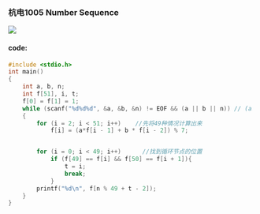 ### 杭电1005 Number Sequence

![](https://wcowboy-1258563652.cos.ap-chengdu.myqcloud.com/img/1005%20Number%20Sequence.png)

#### code:

```c
#include <stdio.h>
int main()
{
	int a, b, n;
	int f[51], i, t;
	f[0] = f[1] = 1;
	while (scanf("%d%d%d", &a, &b, &n) != EOF && (a || b || n)) // (a || b || n)三者都为零时为假 
	{
		for (i = 2; i < 51; i++)    //先将49种情况计算出来 
			f[i] = (a*f[i - 1] + b * f[i - 2]) % 7;


		for (i = 0; i < 49; i++)      //找到循环节点的位置 
			if (f[49] == f[i] && f[50] == f[i + 1]){
				t = i;
				break;
			}
		printf("%d\n", f[n % 49 + t - 2]); 
	}
}

```

